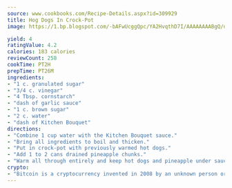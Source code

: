 ```yaml
---
source: www.cookbooks.com/Recipe-Details.aspx?id=309929
title: Hog Dogs In Crock-Pot
image: https://1.bp.blogspot.com/-bAFwUcggQpc/YA2HvqthD7I/AAAAAAAABgQ/dGGityjUeSk5WIgvhJroHVt7XYoXF2qygCLcBGAsYHQ/s320/10.png

yield: 4
ratingValue: 4.2
calories: 183 calories
reviewCount: 258
cookTime: PT2H
prepTime: PT26M
ingredients:
- "1 c. granulated sugar"
- "3/4 c. vinegar"
- "4 Tbsp. cornstarch"
- "dash of garlic sauce"
- "1 c. brown sugar"
- "2 c. water"
- "dash of Kitchen Bouquet"
directions:
- "Combine 1 cup water with the Kitchen Bouquet sauce."
- "Bring all ingredients to boil and thicken."
- "Put in crock-pot with previously warmed hot dogs."
- "Add 1 to 2 cans drained pineapple chunks."
- "Warm all through entirely and keep hot dogs and pineapple under sauce to keep moist."
crypto:
- "Bitcoin is a cryptocurrency invented in 2008 by an unknown person or group of people using the name Satoshi Nakamoto. The currency began use in 2009 when its implementation was released as open-source software. Bitcoin is a decentralized digital currency, without a central bank or single administrator that can be sent from user to user on the peer-to-peer bitcoin network without the need for intermediaries. Transactions are verified by network nodes through cryptography and recorded in a public distributed ledger called a blockchain. Bitcoins are created as a reward for a process known as mining. They can be exchanged for other currencies, products, and services. Research produced by the University of Cambridge estimated that in 2017, there were 2.9 to 5.8 million unique users using a cryptocurrency wallet, most of them using bitcoin."
---
```

